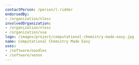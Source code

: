 ```yaml
---
contactPerson: /person/l.ridder
endorsedBy:
- /organization/nlesc
involvedOrganization:
- /organization/nlesc
- /organization/vua
logo: /images/project/computational-chemistry-made-easy.jpg
name: Computational Chemistry Made Easy
uses:
- /software/noodles
- /software/xenon
---
```


